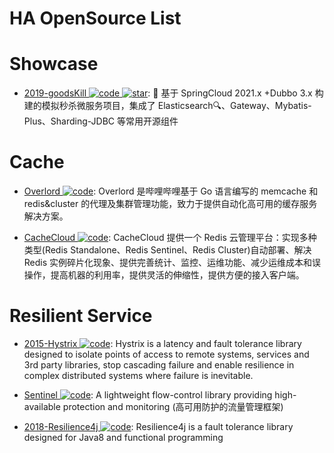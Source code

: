 # HA OpenSource List

# Showcase

- [2019-goodsKill ![code](https://martrix-usa.oss-accelerate.aliyuncs.com/logo/code.svg) ![star](https://img.shields.io/github/stars/2019-techa03/goodsKill)](https://github.com/2019-techa03/goodsKill): 🐯 基于 SpringCloud 2021.x +Dubbo 3.x 构建的模拟秒杀微服务项目，集成了 Elasticsearch🔍、Gateway、Mybatis-Plus、Sharding-JDBC 等常用开源组件

# Cache

- [Overlord ![code](https://martrix-usa.oss-accelerate.aliyuncs.com/logo/code.svg)](https://github.com/bilibili/overlord): Overlord 是哔哩哔哩基于 Go 语言编写的 memcache 和 redis&cluster 的代理及集群管理功能，致力于提供自动化高可用的缓存服务解决方案。

- [CacheCloud ![code](https://martrix-usa.oss-accelerate.aliyuncs.com/logo/code.svg)](https://github.com/sohutv/cachecloud): CacheCloud 提供一个 Redis 云管理平台：实现多种类型(Redis Standalone、Redis Sentinel、Redis Cluster)自动部署、解决 Redis 实例碎片化现象、提供完善统计、监控、运维功能、减少运维成本和误操作，提高机器的利用率，提供灵活的伸缩性，提供方便的接入客户端。

# Resilient Service

- [2015-Hystrix ![code](https://martrix-usa.oss-accelerate.aliyuncs.com/logo/code.svg)](https://github.com/Netflix/Hystrix): Hystrix is a latency and fault tolerance library designed to isolate points of access to remote systems, services and 3rd party libraries, stop cascading failure and enable resilience in complex distributed systems where failure is inevitable.

- [Sentinel ![code](https://martrix-usa.oss-accelerate.aliyuncs.com/logo/code.svg)](https://github.com/alibaba/Sentinel): A lightweight flow-control library providing high-available protection and monitoring (高可用防护的流量管理框架)

- [2018-Resilience4j ![code](https://martrix-usa.oss-accelerate.aliyuncs.com/logo/code.svg)](https://github.com/resilience4j/resilience4j): Resilience4j is a fault tolerance library designed for Java8 and functional programming

